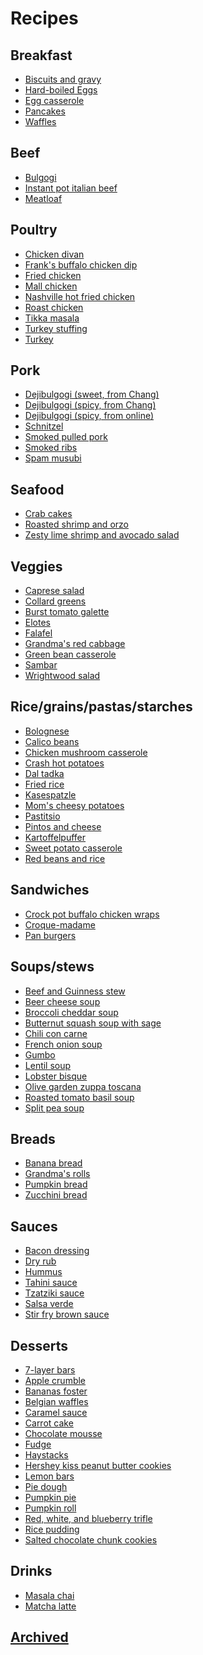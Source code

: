 Recipes
=======

Breakfast
---------

- [Biscuits and gravy](Biscuits_and_gravy.md)
- [Hard-boiled Eggs](Hard_boiled_eggs.md)
- [Egg casserole](Egg_casserole.md)
- [Pancakes](Pancakes.md)
- [Waffles](Waffles.md)


Beef
----

- [Bulgogi](Bulgogi.md)
- [Instant pot italian beef](Instant_pot_italian_beef.md)
- [Meatloaf](Meatloaf.md)


Poultry
-------

- [Chicken divan](Chicken_divan.md)
- [Frank's buffalo chicken dip](Franks_buffalo_chicken_dip.md)
- [Fried chicken](Fried_chicken.md)
- [Mall chicken](Mall_chicken.md)
- [Nashville hot fried chicken](Nashville_hot_fried_chicken.md)
- [Roast chicken](Roast_chicken.md)
- [Tikka masala](Tikka_masala.md)
- [Turkey stuffing](Turkey_stuffing.md)
- [Turkey](Turkey.md)


Pork
----

- [Dejibulgogi (sweet, from Chang)](Dejibulgogi_sweet_chang.md)
- [Dejibulgogi (spicy, from Chang)](Dejibulgogi_spicy_chang.md)
- [Dejibulgogi (spicy, from online)](Dejibulgogi.md)
- [Schnitzel](Schnitzel.md)
- [Smoked pulled pork](Pulled_pork.md)
- [Smoked ribs](Smoked_ribs.md)
- [Spam musubi](Spam_musubi.md)


Seafood
-------

- [Crab cakes](Crab_cakes.md)
- [Roasted shrimp and orzo](Roasted_Shrimp_and_Orzo.md)
- [Zesty lime shrimp and avocado salad](Zesty_lime_shrimp.md)


Veggies
-------

- [Caprese salad](Caprese_salad.md)
- [Collard greens](Collard_greens.md)
- [Burst tomato galette](Burst_tomato_galette.md)
- [Elotes](Elotes.md)
- [Falafel](Falafel.md)
- [Grandma's red cabbage](Grandmas_red_cabbage.md)
- [Green bean casserole](Green_bean_casserole.md)
- [Sambar](Sambar.md)
- [Wrightwood salad](Wrightwood_salad.md)


Rice/grains/pastas/starches
---------------------------

- [Bolognese](Bolognese.md)
- [Calico beans](Calico_beans.md)
- [Chicken mushroom casserole](Chicken_mushroom_casserole.md)
- [Crash hot potatoes](Crash_hot_potatoes.md)
- [Dal tadka](Dal.md)
- [Fried rice](Fried_rice.md)
- [Kasespatzle](Kasespatzle.md)
- [Mom's cheesy potatoes](Moms_cheesy_potatoes.md)
- [Pastitsio](Pastitsio.md)
- [Pintos and cheese](Pintos_and_cheese.md)
- [Kartoffelpuffer](Kartoffelpuffer.md)
- [Sweet potato casserole](Sweet_potato_casserole.md)
- [Red beans and rice](Red_beans_and_rice.md)


Sandwiches
----------

- [Crock pot buffalo chicken wraps](Crock_pot_buffalo_chicken_wraps.md)
- [Croque-madame](Croque-madame.md)
- [Pan burgers](Pan_burgers.md)


Soups/stews
-----------

- [Beef and Guinness stew](Beef_and_Guinness_stew.md)
- [Beer cheese soup](Beer_cheese_soup.md)
- [Broccoli cheddar soup](Broccoli_cheddar_soup.md)
- [Butternut squash soup with sage](Butternut_squash_soup_with_sage.md)
- [Chili con carne](Chili_con_carne.md)
- [French onion soup](French_onion_soup.md)
- [Gumbo](Gumbo.md)
- [Lentil soup](Lentil_soup.md)
- [Lobster bisque](Lobster_bisque.md)
- [Olive garden zuppa toscana](Olive_garden_zuppa_toscana.md)
- [Roasted tomato basil soup](Roasted_tomato_basil_soup.md)
- [Split pea soup](Split_pea_soup.md)


Breads
------

- [Banana bread](Banana_bread.md)
- [Grandma's rolls](Grandmas_rolls.md)
- [Pumpkin bread](Pumpkin_bread.md)
- [Zucchini bread](Zucchini_bread.md)


Sauces
------

- [Bacon dressing](Bacon_dressing.md)
- [Dry rub](Dry_rub.md)
- [Hummus](Hummus.md)
- [Tahini sauce](Tahini_sauce.md)
- [Tzatziki sauce](Tzatziki_sauce.md)
- [Salsa verde](Salsa_verde.md)
- [Stir fry brown sauce](Stir_fry_brown_sauce.md)


Desserts
--------

- [7-layer bars](7-layer_bars.md)
- [Apple crumble](Apple_crumble.md)
- [Bananas foster](Bananas_foster.md)
- [Belgian waffles](Belgian_waffles.md)
- [Caramel sauce](Caramel_sauce.md)
- [Carrot cake](Carrot_cake.md)
- [Chocolate mousse](Chocolate_mousse.md)
- [Fudge](Fudge.md)
- [Haystacks](Haystacks.md)
- [Hershey kiss peanut butter cookies](Hershey_kiss_peanut_butter_cookies.md)
- [Lemon bars](Lemon_bars.md)
- [Pie dough](Pie_dough.md)
- [Pumpkin pie](Pumpkin_pie.md)
- [Pumpkin roll](Pumpkin_roll.md)
- [Red, white, and blueberry trifle](Red,_white,_and_blueberry_trifle.md)
- [Rice pudding](Rice_pudding.md)
- [Salted chocolate chunk cookies](Salted_chocolate_chunk_cookies.md)

Drinks
------

- [Masala chai](Masala_Chai.md)
- [Matcha latte](Matcha_latte.md)


## [Archived](archived/index.md)

